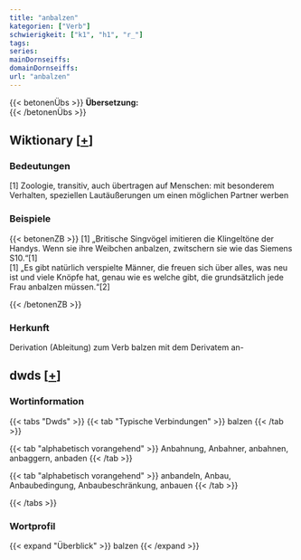 ```yaml
---
title: "anbalzen"
kategorien: ["Verb"]
schwierigkeit: ["k1", "h1", "r_"]
tags:
series:
mainDornseiffs:
domainDornseiffs:
url: "anbalzen"
---
```


{{< betonenÜbs >}}
**Übersetzung:**  
{{< /betonenÜbs >}}

## Wiktionary [[+](https://de.wiktionary.org/wiki/anbalzen)]

### Bedeutungen
[1] Zoologie, transitiv, auch übertragen auf Menschen: mit besonderem Verhalten, speziellen Lautäußerungen um einen möglichen Partner werben  

### Beispiele
{{< betonenZB >}}
[1] „Britische Singvögel imitieren die Klingeltöne der Handys. Wenn sie ihre Weibchen anbalzen, zwitschern sie wie das Siemens S10.“[1]  
[1] „Es gibt natürlich verspielte Männer, die freuen sich über alles, was neu ist und viele Knöpfe hat, genau wie es welche gibt, die grundsätzlich jede Frau anbalzen müssen.“[2]  

{{< /betonenZB >}}
### Herkunft
Derivation (Ableitung) zum Verb balzen mit dem Derivatem an-  



## dwds [[+](https://www.dwds.de/wb/anbalzen)]

### Wortinformation
{{< tabs "Dwds" >}}
{{< tab "Typische Verbindungen" >}}
balzen
{{< /tab >}}

{{< tab "alphabetisch vorangehend" >}}
Anbahnung, Anbahner, anbahnen, anbaggern, anbaden
{{< /tab >}}

{{< tab "alphabetisch vorangehend" >}}
anbandeln, Anbau, Anbaubedingung, Anbaubeschränkung, anbauen
{{< /tab >}}

{{< /tabs >}}

### Wortprofil
{{< expand "Überblick" >}} balzen {{< /expand >}}

